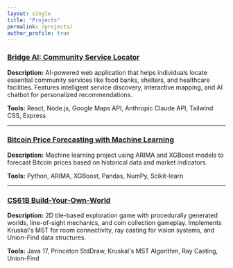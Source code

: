 ```yaml
---
layout: single
title: "Projects"
permalink: /projects/
author_profile: true
---
```


### [Bridge AI: Community Service Locator](https://github.com/minggangli1030/bridge-hackathon-2025)
**Description:** AI-powered web application that helps individuals locate essential community services like food banks, shelters, and healthcare facilities. Features intelligent service discovery, interactive mapping, and AI chatbot for personalized recommendations.

**Tools:** React, Node.js, Google Maps API, Anthropic Claude API, Tailwind CSS, Express

---

### [Bitcoin Price Forecasting with Machine Learning](https://github.com/minggangli1030/btc-forecasting-ml)
**Description:** Machine learning project using ARIMA and XGBoost models to forecast Bitcoin prices based on historical data and market indicators.

**Tools:** Python, ARIMA, XGBoost, Pandas, NumPy, Scikit-learn

---

### [CS61B Build-Your-Own-World](https://github.com/minggangli1030/byow)
**Description:** 2D tile-based exploration game with procedurally generated worlds, line-of-sight mechanics, and coin collection gameplay. Implements Kruskal's MST for room connectivity, ray casting for vision systems, and Union-Find data structures.

**Tools:** Java 17, Princeton StdDraw, Kruskal's MST Algorithm, Ray Casting, Union-Find